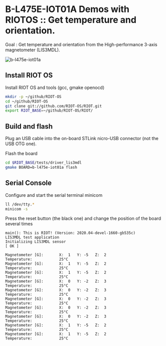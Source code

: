 # B-L475E-IOT01A Demos with RIOTOS :: Get temperature and orientation.

Goal : Get temperature and orientation from the High-performance 3-axis magnetometer (LIS3MDL).

![b-l475e-iot01a](../images/b-l475e-iot01a.jpg)

## Install RIOT OS

Install RIOT OS and tools (gcc, gmake openocd)

```bash
mkdir -p ~/github/RIOT-OS
cd ~/github/RIOT-OS
git clone git://github.com/RIOT-OS/RIOT.git
export RIOT_BASE=~/github/RIOT-OS/RIOT/
```

## Build and flash

Plug an USB cable into the on-board STLink nicro-USB connector (not the USB OTG one). 

Flash the board
```bash
cd $RIOT_BASE/tests/driver_lis3mdl
gmake BOARD=b-l475e-iot01a flash
```

## Serial Console

Configure and start the serial terminal minicom
```bash
ll /dev/tty.*
minicom -s
```

Press the reset button (the black one) and change the position of the board several times

```
main(): This is RIOT! (Version: 2020.04-devel-1660-gb535c)                      
LIS3MDL test application                                                        
Initializing LIS3MDL sensor                                                     
[ OK ]                                                                          
                                                                                
Magnetometer [G]:       X:  1   Y: -5   Z:  2                                   
Temperature:            25°C                                                    
Magnetometer [G]:       X:  1   Y: -5   Z:  2                                   
Temperature:            25°C                                                    
Magnetometer [G]:       X:  1   Y: -5   Z:  2                                                  
Temperature:            25°C                                                    
Magnetometer [G]:       X:  0   Y: -2   Z:  3                                   
Temperature:            25°C                                                    
Magnetometer [G]:       X:  0   Y: -2   Z:  3                                   
Temperature:            25°C                                                    
Magnetometer [G]:       X:  0   Y: -2   Z:  3                                   
Temperature:            25°C                                                    
Magnetometer [G]:       X:  0   Y: -2   Z:  3                                   
Temperature:            25°C                                                    
Magnetometer [G]:       X:  0   Y: -2   Z:  3                                   
Temperature:            25°C                                                    
Magnetometer [G]:       X:  1   Y: -5   Z:  2                                   
Temperature:            25°C                                                    
Magnetometer [G]:       X:  1   Y: -5   Z:  2                                   
Temperature:            25°C                                                    
```
                                        


